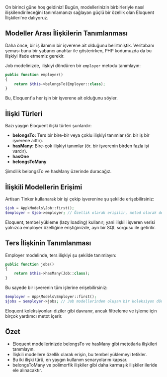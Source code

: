 
On birinci güne hoş geldiniz! Bugün, modellerinizin birbirleriyle nasıl ilişkilendirileceğini tanımlamanızı sağlayan güçlü bir özellik olan Eloquent İlişkileri'ne dalıyoruz.

## Modeller Arası İlişkilerin Tanımlanması

Daha önce, bir iş ilanının bir işverene ait olduğunu belirtmiştik. Veritabanı şeması bunu bir yabancı anahtar ile gösterirken, PHP kodumuzda da bu ilişkiyi ifade etmemiz gerekir.

Job modelinizde, ilişkiyi döndüren bir `employer` metodu tanımlayın:

```php
public function employer()
{
    return $this->belongsTo(Employer::class);
}
```

Bu, Eloquent'a her işin bir işverene ait olduğunu söyler.

## İlişki Türleri

Bazı yaygın Eloquent ilişki türleri şunlardır:

- **belongsTo:** Ters bir bire-bir veya çoklu ilişkiyi tanımlar (ör. bir iş bir işverene aittir).
- **hasMany:** Bire-çok ilişkiyi tanımlar (ör. bir işverenin birden fazla işi vardır).
- **hasOne**
- **belongsToMany**

Şimdilik belongsTo ve hasMany üzerinde duracağız.

## İlişkili Modellerin Erişimi

Artisan Tinker kullanarak bir işi çekip işverenine şu şekilde erişebilirsiniz:

```php
$job = App\Models\Job::first();
$employer = $job->employer; // Özellik olarak erişilir, metod olarak değil
```

Eloquent, tembel yükleme (lazy loading) kullanır; yani ilişkili işveren verisi yalnızca employer özelliğine eriştiğinizde, ayrı bir SQL sorgusu ile getirilir.

## Ters İlişkinin Tanımlanması

Employer modelinde, ters ilişkiyi şu şekilde tanımlayın:

```php
public function jobs()
{
    return $this->hasMany(Job::class);
}
```

Bu sayede bir işverenin tüm işlerine erişebilirsiniz:

```php
$employer = App\Models\Employer::first();
$jobs = $employer->jobs; // Job modellerinden oluşan bir koleksiyon döner
```

Eloquent koleksiyonları diziler gibi davranır, ancak filtreleme ve işleme için birçok yardımcı metot içerir.

## Özet

- Eloquent modellerinizde belongsTo ve hasMany gibi metotlarla ilişkileri tanımlayın.
- İlişkili modellere özellik olarak erişin, bu tembel yüklemeyi tetikler.
- Bu iki ilişki türü, en yaygın kullanım senaryolarını kapsar.
- belongsToMany ve polimorfik ilişkiler gibi daha karmaşık ilişkiler ileride ele alınacaktır.